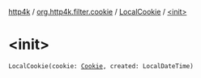 [http4k](../../index.md) / [org.http4k.filter.cookie](../index.md) / [LocalCookie](index.md) / [&lt;init&gt;](./-init-.md)

# &lt;init&gt;

`LocalCookie(cookie: `[`Cookie`](../../org.http4k.core.cookie/-cookie/index.md)`, created: LocalDateTime)`